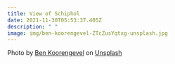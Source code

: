 ```yaml
---
title: View of Schiphol
date: 2021-11-30T05:53:37.405Z
description: " "
image: img/ben-koorengevel-ZTcZusYqtxg-unsplash.jpg
---
```

Photo by <a href="https://unsplash.com/@benkoorengevel?utm_source=unsplash&utm_medium=referral&utm_content=creditCopyText">Ben Koorengevel</a> on <a href="https://unsplash.com/s/photos/schiphol?utm_source=unsplash&utm_medium=referral&utm_content=creditCopyText">Unsplash</a>